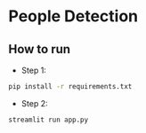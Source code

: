 # People Detection

## How to run 
- Step 1:
```bash
pip install -r requirements.txt
```
- Step 2:
```bash
streamlit run app.py
```
